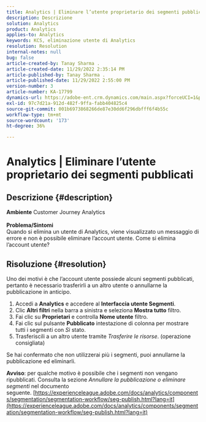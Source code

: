 ```yaml
---
title: Analytics | Eliminare l’utente proprietario dei segmenti pubblicati
description: Descrizione
solution: Analytics
product: Analytics
applies-to: Analytics
keywords: KCS, eliminazione utente di Analytics
resolution: Resolution
internal-notes: null
bug: false
article-created-by: Tanay Sharma .
article-created-date: 11/29/2022 2:35:14 PM
article-published-by: Tanay Sharma .
article-published-date: 11/29/2022 2:55:00 PM
version-number: 3
article-number: KA-17799
dynamics-url: https://adobe-ent.crm.dynamics.com/main.aspx?forceUCI=1&pagetype=entityrecord&etn=knowledgearticle&id=1db12f03-f36f-ed11-9562-6045bd006239
exl-id: 97c7d21a-912d-482f-9ffa-fabb404825c4
source-git-commit: 001b6973868266de87e30dd6f296dbfff6f4b55c
workflow-type: tm+mt
source-wordcount: '173'
ht-degree: 36%

---
```


# Analytics | Eliminare l’utente proprietario dei segmenti pubblicati

## Descrizione {#description}

<b>Ambiente</b>
Customer Journey Analytics
<br> <br><b>Problema/Sintomi</b><br>Quando si elimina un utente di Analytics, viene visualizzato un messaggio di errore e non è possibile eliminare l’account utente. Come si elimina l’account utente?<br>

## Risoluzione {#resolution}




Uno dei motivi è che l’account utente possiede alcuni segmenti pubblicati, pertanto è necessario trasferirli a un altro utente o annullarne la pubblicazione in anticipo.

1. Accedi a <b>Analytics</b> e accedere al <b>Interfaccia utente Segmenti</b>.
2. Clic <b>Altri filtri</b> nella barra a sinistra e seleziona <b>Mostra tutto</b> filtro.
3. Fai clic su <b>Proprietari</b> e controlla <b>Nome utente</b> filtro.
4. Fai clic sul pulsante <b>Pubblicato</b> intestazione di colonna per mostrare tutti i segmenti con *Sì* stato.
5. Trasferiscili a un altro utente tramite *Trasferire le risorse*. (operazione consigliata)


Se hai confermato che non utilizzerai più i segmenti, puoi annullarne la pubblicazione ed eliminarli.



<b>Avviso</b>: per qualche motivo è possibile che i segmenti non vengano ripubblicati. Consulta la sezione *Annullare la pubblicazione o eliminare segmenti* nel documento seguente. [https://experienceleague.adobe.com/docs/analytics/components/segmentation/segmentation-workflow/seg-publish.html?lang=it](https://experienceleague.adobe.com/docs/analytics/components/segmentation/segmentation-workflow/seg-publish.html?lang=it)
